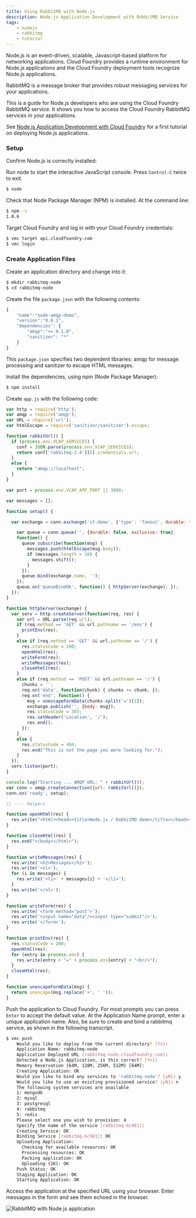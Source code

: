 ```yaml
---
title: Using RabbitMQ with Node.js
description: Node.js Application Development with RabbitMQ Service
tags:
    - nodejs
    - rabbitmq
    - tutorial
---
```


Node.js is an event-driven, scalable, Javascript-based platform for networking applications. Cloud Foundry provides a runtime environment for Node.js applications and the Cloud Foundry deployment tools recognize Node.js applications.

RabbitMQ is a message broker that provides robust messaging services for your applications.

This is a guide for Node.js developers who are using the Cloud Foundry RabbitMQ service. It shows you how to access the Cloud Foundry RabbitMQ services in your applications.

See [Node.js Application Development with Cloud Foundry](/frameworks/nodejs/nodejs.html) for a first tutorial on deploying Node.js applications.

### Setup

Confirm Node.js is correctly installed:

Run node to start the interactive JavaScript console. Press `Control-C` twice to exit.

```bash
$ node
```

Check that Node Package Manager (NPM) is installed. At the command line:

```bash
$ npm -v
1.0.6
```

Target Cloud Foundry and log in with your Cloud Foundry credentials:

```bash
$ vmc target api.cloudfoundry.com
$ vmc login
```

### Create Application Files

Create an application directory and change into it:

```bash
$ mkdir rabbitmq-node
$ cd rabbitmq-node
```

Create the file `package.json` with the following contents:

``` javascript
{
    "name":"node-amqp-demo",
    "version":"0.0.1",
    "dependencies": {
        "amqp":">= 0.1.0",
        "sanitizer": "*"
    }
}
```

This `package.json` specifies two dependent libraries: amqp for message processing and sanitizer to escape HTML messages.

Install the dependencies, using npm (Node Package Manager):

```bash
$ npm install
```

Create `app.js` with the following code:

``` javascript
var http = require('http');
var amqp = require('amqp');
var URL = require('url');
var htmlEscape = require('sanitizer/sanitizer').escape;

function rabbitUrl() {
  if (process.env.VCAP_SERVICES) {
    conf = JSON.parse(process.env.VCAP_SERVICES);
    return conf['rabbitmq-2.4'][0].credentials.url;
  }
  else {
    return "amqp://localhost";
  }
}

var port = process.env.VCAP_APP_PORT || 3000;

var messages = [];

function setup() {

  var exchange = conn.exchange('cf-demo', {'type': 'fanout', durable: false}, function() {

    var queue = conn.queue('', {durable: false, exclusive: true},
    function() {
      queue.subscribe(function(msg) {
        messages.push(htmlEscape(msg.body));
        if (messages.length > 10) {
          messages.shift();
        }
      });
      queue.bind(exchange.name, '');
    });
    queue.on('queueBindOk', function() { httpServer(exchange); });
  });
}

function httpServer(exchange) {
  var serv = http.createServer(function(req, res) {
    var url = URL.parse(req.url);
    if (req.method == 'GET' && url.pathname == '/env') {
      printEnv(res);
    }
    else if (req.method == 'GET' && url.pathname == '/') {
      res.statusCode = 200;
      openHtml(res);
      writeForm(res);
      writeMessages(res);
      closeHtml(res);
    }
    else if (req.method == 'POST' && url.pathname == '/') {
      chunks = '';
      req.on('data', function(chunk) { chunks += chunk; });
      req.on('end', function() {
        msg = unescapeFormData(chunks.split('=')[1]);
        exchange.publish('', {body: msg});
        res.statusCode = 303;
        res.setHeader('Location', '/');
        res.end();
      });
    }
    else {
      res.statusCode = 404;
      res.end("This is not the page you were looking for.");
    }
  });
  serv.listen(port);
}

console.log("Starting ... AMQP URL: " + rabbitUrl());
var conn = amqp.createConnection({url: rabbitUrl()});
conn.on('ready', setup);

// ---- helpers

function openHtml(res) {
  res.write("<html><head><title>Node.js / RabbitMQ demo</title></head><body>");
}

function closeHtml(res) {
  res.end("</body></html>");
}

function writeMessages(res) {
  res.write('<h2>Messages</h2>');
  res.write('<ol>');
  for (i in messages) {
    res.write('<li>' + messages[i] + '</li>');
  }
  res.write('</ol>');
}

function writeForm(res) {
  res.write('<form method="post">');
  res.write('<input name="data"/><input type="submit"/>');
  res.write('</form>');
}

function printEnv(res) {
  res.statusCode = 200;
  openHtml(res);
  for (entry in process.env) {
    res.write(entry + "=" + process.env[entry] + "<br/>");
  }
  closeHtml(res);
}

function unescapeFormData(msg) {
  return unescape(msg.replace('+', ' '));
}
```

Push the application to Cloud Foundry. For most prompts you can press `Enter` to accept the default value.
At the Application Name prompt, enter a unique application name. Also, be sure to create and bind a rabbitmq service, as shown in the following transcript.

```bash
$ vmc push
	Would you like to deploy from the current directory? [Yn]:
	Application Name: rabbitmq-node
	Application Deployed URL [rabbitmq-node.cloudfoundry.com]:
	Detected a Node.js Application, is this correct? [Yn]:
	Memory Reservation (64M, 128M, 256M, 512M) [64M]:
	Creating Application: OK
	Would you like to bind any services to 'rabbitmq-node'? [yN]: y
	Would you like to use an existing provisioned service? [yN]: n
	The following system services are available
	1: mongodb
	2: mysql
	3: postgresql
	4: rabbitmq
	5: redis
	Please select one you wish to provision: 4
	Specify the name of the service [rabbitmq-6c981]:
	Creating Service: OK
	Binding Service [rabbitmq-6c981]: OK
	Uploading Application:
	  Checking for available resources: OK
	  Processing resources: OK
	  Packing application: OK
	  Uploading (1K): OK
	Push Status: OK
	Staging Application: OK
	Starting Application: OK

```

Access the application at the specified URL using your browser. Enter messages in the form and see them echoed in the browser.

![RabbitMQ with Node.js application](/images/screenshots/nodejs-rabbitmq/rmq-app.png)
